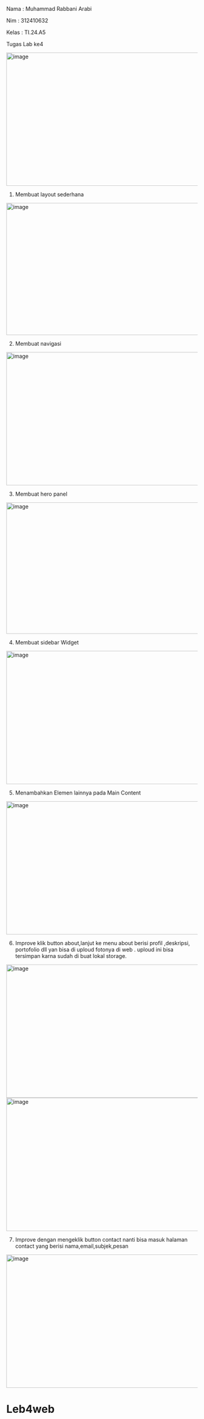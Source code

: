 Nama : Muhammad Rabbani Arabi

Nim    : 312410632

Kelas  : TI.24.A5

Tugas Lab ke4

 <img width="624" height="351" alt="image" src="https://github.com/user-attachments/assets/d58b1bb3-1028-4c3d-939a-a3d283684fec" />

1.	Membuat layout sederhana
   
 <img width="618" height="348" alt="image" src="https://github.com/user-attachments/assets/f760a690-46f3-49f3-8779-7e85604b411a" />

2.	Membuat navigasi

 <img width="624" height="351" alt="image" src="https://github.com/user-attachments/assets/91d68a66-40b1-4b77-846e-18c1e3e2ed86" />



3.	Membuat hero panel

<img width="615" height="346" alt="image" src="https://github.com/user-attachments/assets/e939157e-d04a-4de0-aa5a-c34a13f4fab3" />

 
4.	Membuat sidebar Widget
 
<img width="624" height="351" alt="image" src="https://github.com/user-attachments/assets/ed370f65-519c-4dd1-8cfa-e93395b595e0" />


5.	Menambahkan Elemen lainnya pada Main Content

<img width="624" height="351" alt="image" src="https://github.com/user-attachments/assets/ebcaa009-7b7d-4024-b321-3d12090ae7c9" />

 
6.	Improve klik button about,lanjut ke menu about berisi profil ,deskripsi, portofolio dll yan bisa di uploud fotonya di web . uploud ini bisa tersimpan karna sudah di buat lokal storage.

<img width="624" height="351" alt="image" src="https://github.com/user-attachments/assets/64ab5991-b586-4200-b38a-c337f140b4ea" />


<img width="624" height="351" alt="image" src="https://github.com/user-attachments/assets/59275eaa-ef1d-4ffe-8ec2-b3bf2f2f4240" />

 
7.	Improve dengan mengeklik button contact nanti bisa masuk halaman contact yang berisi nama,email,subjek,pesan

<img width="624" height="351" alt="image" src="https://github.com/user-attachments/assets/0718b244-0810-4821-ae18-a7c08b9961cc" />


 
# Leb4web
